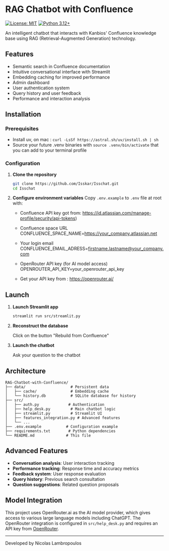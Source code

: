 # RAG Chatbot with Confluence

[![License: MIT](https://img.shields.io/badge/License-MIT-yellow.svg)](https://opensource.org/licenses/MIT)
[![Python 3.12+](https://img.shields.io/badge/Python-3.12+-blue.svg)](https://www.python.org/downloads/)

An intelligent chatbot that interacts with Kanbios' Confluence knowledge base using RAG (Retrieval-Augmented Generation) technology.

## Features

- Semantic search in Confluence documentation
- Intuitive conversational interface with Streamlit
- Embedding caching for improved performance
- Admin dashboard
- User authentication system
- Query history and user feedback
- Performance and interaction analysis

## Installation

### Prerequisites
- Install uv, on mac : `curl -LsSf https://astral.sh/uv/install.sh | sh`
- Source your future .venv binaries with `source .venv/bin/activate` that you can add to your terminal profile

### Configuration

1. **Clone the repository**
   ```bash
   git clone https://github.com/Isskar/Isschat.git
   cd Isschat
   ```

2. **Configure environment variables**
   Copy `.env.example` to `.env` file at root with:
   
   - Confluence API key got from:
     https://id.atlassian.com/manage-profile/security/api-tokens)
   
   - Confluence space URL
     CONFLUENCE_SPACE_NAME=https://your_company.atlassian.net
   
   - Your login email
     CONFLUENCE_EMAIL_ADRESS=firstname.lastname@your_company.com
   
   - OpenRouter API key (for AI model access)
   OPENROUTER_API_KEY=your_openrouter_api_key
   - Get your API key from :
     https://openrouter.ai/


## Launch

1. **Launch Streamlit app**
   ```bash
   streamlit run src/streamlit.py
   ```

2. **Reconstruct the database**

   Click on the button "Rebuild from Confluence"  

3. **Launch the chatbot**

   Ask your question to the chatbot 
   

## Architecture

```
RAG-Chatbot-with-Confluence/
├── data/                    # Persistent data
│   ├── cache/               # Embedding cache
│   └── history.db           # SQLite database for history
├── src/
│   ├── auth.py             # Authentication
│   ├── help_desk.py         # Main chatbot logic
│   ├── streamlit.py         # Streamlit UI
│   ├── features_integration.py # Advanced features
│   └── ...
├── .env.example           # Configuration example
├── requirements.txt        # Python dependencies
└── README.md              # This file
```

## Advanced Features

- **Conversation analysis**: User interaction tracking
- **Performance tracking**: Response time and accuracy metrics
- **Feedback system**: User response evaluation
- **Query history**: Previous search consultation
- **Question suggestions**: Related question proposals

## Model Integration

This project uses OpenRouter.ai as the AI model provider, which gives access to various large language models including ChatGPT. The OpenRouter integration is configured in `src/help_desk.py` and requires an API key from [OpenRouter](https://openrouter.ai/).

---

Developed by Nicolas Lambropoulos
